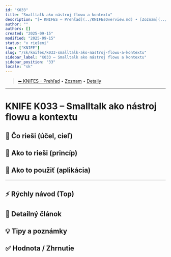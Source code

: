 ```yaml
---
id: "K033"
title: "Smalltalk ako nástroj flowu a kontextu"
description: "[⬅ KNIFES – Prehľad](../KNIFEsOverview.md) • [Zoznam](../KNIFE_Overview_List.md) • [Detaily](../KNIFE_Overview_Details.md)…"
author: ""
authors: []
created: "2025-09-15"
modified: "2025-09-15"
status: "v riešeni"
tags: ["KNIFE"]
slug: "/sk/knifes/k033-smalltalk-ako-nastroj-flowu-a-kontextu"
sidebar_label: "K033 – Smalltalk ako nástroj flowu a kontextu"
sidebar_position: "33"
locale: "sk"
---
```

<!-- body:start -->

<!-- nav:knifes -->
> [⬅ KNIFES – Prehľad](../KNIFEsOverview.md) • [Zoznam](../KNIFE_Overview_List.md) • [Detaily](../KNIFE_Overview_Details.md)
---
# KNIFE K033 – Smalltalk ako nástroj flowu a kontextu

## 🎯 Čo rieši (účel, cieľ)

## 🧩 Ako to rieši (princíp)

## 🧪 Ako to použiť (aplikácia)

---

## ⚡ Rýchly návod (Top)

## 📜 Detailný článok

## 💡 Tipy a poznámky

## ✅ Hodnota / Zhrnutie

